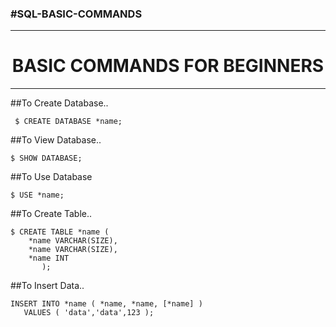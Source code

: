 <h3>#SQL-BASIC-COMMANDS</h3>

<HR>

<H1 align=center> BASIC COMMANDS FOR BEGINNERS </H1>

<HR>

##To Create Database..
```
 $ CREATE DATABASE *name; 
 ```

##To View Database..
```
$ SHOW DATABASE;
```

##To Use Database
```
$ USE *name;
```

##To Create Table..
```
$ CREATE TABLE *name (
    *name VARCHAR(SIZE),
    *name VARCHAR(SIZE),
    *name INT 
       );

```

##To Insert Data..
```
INSERT INTO *name ( *name, *name, [*name] )
   VALUES ( 'data','data',123 );

``` 